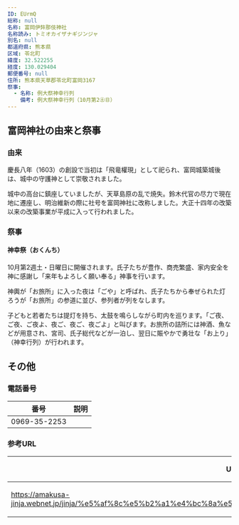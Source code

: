 ```yaml
---
ID: EUrmQ
総称: null
名称: 富岡伊弉那伎神社
名称読み: トミオカイザナギジンジャ
別名: null
都道府県: 熊本県
区域: 苓北町
緯度: 32.522255
経度: 130.029404
郵便番号: null
住所: 熊本県天草郡苓北町富岡3167
祭事:
  - 名称: 例大祭神幸行列
    備考: 例大祭神幸行列（10月第2㊏㊐）
---
```


## 富岡神社の由来と祭事

### 由来

慶長八年（1603）の創設で当初は「飛竜權現」として祀られ、富岡城築城後は、城中の守護神として崇敬されました。

城中の高台に鎮座していましたが、天草島原の乱で焼失。鈴木代官の尽力で現在地に遷座し、明治維新の際に社号を富岡神社に改称しました。大正十四年の改築以来の改築事業が平成に入って行われました。

### 祭事

#### 神幸祭（おくんち）

10月第2週土・日曜日に開催されます。氏子たちが豊作、商売繁盛、家内安全を神に感謝し「来年もよろしく願い奉る」神事を行います。

神輿が「お旅所」に入った夜は「ごや」と呼ばれ、氏子たちから奉ぜられた灯ろうが「お旅所」の参道に並び、参列者が列をなします。

子どもと若者たちは提灯を持ち、太鼓を鳴らしながら町内を巡ります。「ご夜、ご夜、ご夜よ、夜ご、夜ご、夜ごよ」と叫びます。お旅所の詰所には神酒、魚などが用意され、宮司、氏子総代などが一泊し、翌日に賑やかで勇壮な「お上り」（神幸行列）が行われます。

## その他

### 電話番号

| 番号         | 説明 |
| ------------ | ---- |
| 0969-35-2253 |      |

### 参考URL

| URL                                                                                                             | 説明   |
| --------------------------------------------------------------------------------------------------------------- | ------ |
| https://amakusa-jinja.webnet.jp/jinja/%e5%af%8c%e5%b2%a1%e4%bc%8a%e5%bc%89%e9%82%a3%e4%bc%8e%e7%a5%9e%e7%a4%be/ | 神社庁 |
